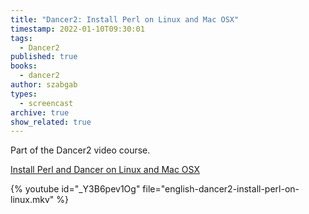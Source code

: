 ```yaml
---
title: "Dancer2: Install Perl on Linux and Mac OSX"
timestamp: 2022-01-10T09:30:01
tags:
  - Dancer2
published: true
books:
  - dancer2
author: szabgab
types:
  - screencast
archive: true
show_related: true
---
```



Part of the Dancer2 video course.


[Install Perl and Dancer on Linux and Mac OSX](https://code-maven.com/slides/dancer/install-perl-for-dancer-linux)

{% youtube id="_Y3B6pev1Og" file="english-dancer2-install-perl-on-linux.mkv" %}

